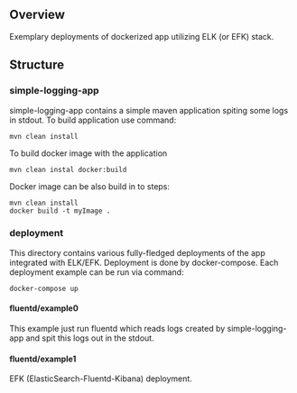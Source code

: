## Overview
Exemplary deployments of dockerized app utilizing ELK (or EFK) stack. 

## Structure
### simple-logging-app
simple-logging-app contains a simple maven application spiting some logs in stdout.
To build application use command:
```
mvn clean install
```
To build docker image with the application
```
mvn clean instal docker:build
```
Docker image can be also build in to steps:
```
mvn clean install
docker build -t myImage .
```

### deployment
This directory contains various fully-fledged deployments of the app integrated with ELK/EFK. Deployment is done by docker-compose. Each deployment example can be run via command:
```
docker-compose up
```
#### fluentd/example0
This example just run fluentd which reads logs created by simple-logging-app and spit this logs out in the stdout.

#### fluentd/example1
EFK (ElasticSearch-Fluentd-Kibana) deployment.

